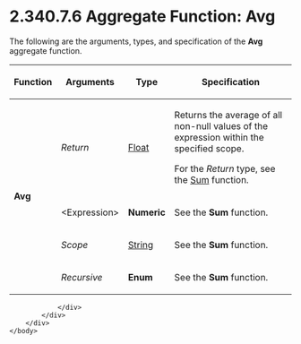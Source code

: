 <html dir="LTR" xmlns:mshelp="http://msdn.microsoft.com/mshelp" xmlns:ddue="http://ddue.schemas.microsoft.com/authoring/2003/5" xmlns:xlink="http://www.w3.org/1999/xlink" xmlns:tool="http://www.microsoft.com/tooltip">
    <head>
        <meta http-equiv="Content-Type" content="text/html; CHARSET=utf-8"></meta>
        <meta name="save" content="history"></meta>
        <title>2.340.7.6 Aggregate Function: Avg</title>
        <xml>
            <mshelp:toctitle title="2.340.7.6 Aggregate Function: Avg"></mshelp:toctitle>
            <mshelp:rltitle title="[MS-RDL]: Aggregate Function: Avg"></mshelp:rltitle>
            <mshelp:keyword index="A" term="108be458-5b98-4d4e-bec3-b12ace0a5242"></mshelp:keyword>
            <mshelp:attr name="DCSext.ContentType" value="open specification"></mshelp:attr>
            <mshelp:attr name="AssetID" value="108be458-5b98-4d4e-bec3-b12ace0a5242"></mshelp:attr>
            <mshelp:attr name="TopicType" value="kbRef"></mshelp:attr>
            <mshelp:attr name="DCSext.Title" value="[MS-RDL]: Aggregate Function: Avg" />
        </xml>
    </head>
    <body>
        <div id="header">
            <h1 class="heading">2.340.7.6 Aggregate Function: Avg</h1>
        </div>
        <div id="mainSection">
            <div id="mainBody">
                <div id="allHistory" class="saveHistory"></div>
                <div id="sectionSection0" class="section" name="collapseableSection">
                    

<p>The following are the arguments, types, and specification of
the <b>Avg</b> aggregate function.</p>

<table>
 <thead>
  <tr>
   <th>
   <p>Function</p>
   </th>
   <th>
   <p>Arguments</p>
   </th>
   <th>
   <p>Type</p>
   </th>
   <th>
   <p>Specification</p>
   </th>
  </tr>
 </thead>
 <tr>
  <td rowspan="4">
  <p><b>Avg</b></p>
  </td>
  <td>
  <p><i>Return</i></p>
  </td>
  <td>
  <p><a href="c7d0946f-992e-4abc-a304-09b53e030692.htm">Float</a></p>
  </td>
  <td>
  <p>Returns the average of all non-null values of the
  expression within the specified scope.</p>
  <p>For the <i>Return</i> type, see the <a href="c00b6434-9f4a-434b-91b9-44eba2d2cdb5.htm">Sum</a> function.</p>
  </td>
 </tr>
 <tr>
  <td>
  <p>&lt;Expression&gt;</p>
  </td>
  <td>
  <p><b>Numeric</b></p>
  </td>
  <td>
  <p>See the <b>Sum</b> function.</p>
  </td>
 </tr>
 <tr>
  <td>
  <p><i>Scope</i></p>
  </td>
  <td>
  <p><a href="1ed81ef3-a683-45e3-aaad-bd2bbe71bc3d.htm">String</a></p>
  </td>
  <td>
  <p>See the <b>Sum</b> function.</p>
  </td>
 </tr>
 <tr>
  <td>
  <p><i>Recursive</i></p>
  </td>
  <td>
  <p><b>Enum</b></p>
  </td>
  <td>
  <p>See the <b>Sum</b> function.</p>
  </td>
 </tr>
</table>

<p> </p>


                </div>
            </div>
        </div>
    </body>
</html>